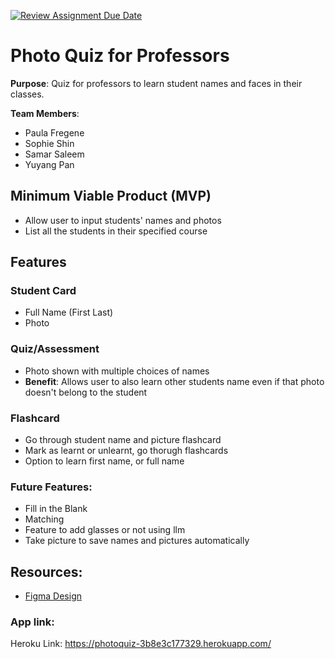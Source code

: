 [![Review Assignment Due Date](https://classroom.github.com/assets/deadline-readme-button-22041afd0340ce965d47ae6ef1cefeee28c7c493a6346c4f15d667ab976d596c.svg)](https://classroom.github.com/a/DBaAVOQl)
# Photo Quiz for Professors
**Purpose**: Quiz for professors to learn student names and faces in their classes.

**Team Members**: 
- Paula Fregene
- Sophie Shin
- Samar Saleem
- Yuyang Pan

## Minimum Viable Product (MVP)
* Allow user to input students' names and photos
* List all the students in their specified course

## Features
### Student Card
* Full Name (First Last)
* Photo

### Quiz/Assessment
* Photo shown with multiple choices of names
* **Benefit**: Allows user to also learn other students name even if that photo doesn't belong to the student

### Flashcard 
* Go through student name and picture flashcard
* Mark as learnt or unlearnt, go thorugh flashcards
* Option to learn first name, or full name

### Future Features:
* Fill in the Blank
* Matching
* Feature to add glasses or not using llm 
* Take picture to save names and pictures automatically

## Resources:
* [Figma Design ](https://www.figma.com/design/3pKGqlUHoGMVZaht0CENrw/397_photo_quiz?node-id=0-1&t=V6bWKGZVVu7EHnBC-1)

### App link:
Heroku Link: https://photoquiz-3b8e3c177329.herokuapp.com/
